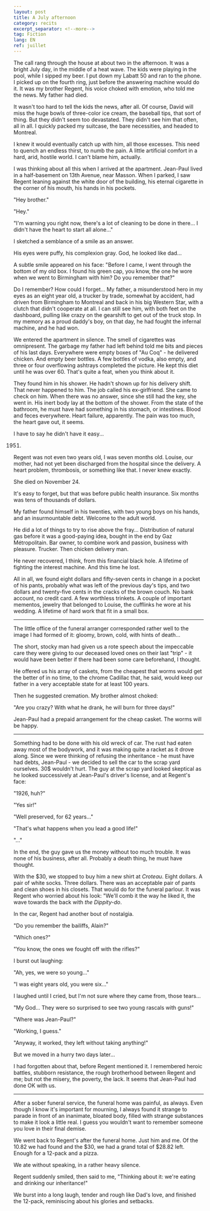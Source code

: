 ```yaml
---
layout: post
title: A July afternoon
category: recits
excerpt_separator: <!--more-->
tag: Fiction
lang: EN
ref: juillet
---
```


The call rang through the house at about two in the afternoon. It was a bright July day, in the middle of a heat wave. The kids were playing in the pool, while I sipped my beer. I put down my Labatt 50 and ran to the phone. I picked up on the fourth ring, just before the answering machine would do it. It was my brother Regent, his voice choked with emotion, who told me the news. My father had died.

It wasn't too hard to tell the kids the news, after all. Of course, David will miss the huge bowls of three-color ice cream, the baseball tips, that sort of thing. But they didn't seem too devastated. They didn't see him that often, all in all. I quickly packed my suitcase, the bare necessities, and headed to Montreal.

<!--more-->

I knew it would eventually catch up with him, all those excesses. This need to quench an endless thirst, to numb the pain. A little artificial comfort in a hard, arid, hostile world. I can't blame him, actually.

I was thinking about all this when I arrived at the apartment. Jean-Paul lived in a half-basement on 13th Avenue, near Masson. When I parked, I saw Regent leaning against the white door of the building, his eternal cigarette in the corner of his mouth, his hands in his pockets.

"Hey brother."

"Hey."

"I'm warning you right now, there's a lot of cleaning to be done in there... I didn't have the heart to start all alone..."

I sketched a semblance of a smile as an answer.

His eyes were puffy, his complexion gray. God, he looked like dad...

A subtle smile appeared on his face: "Before I came, I went through the bottom of my old box. I found his green cap, you know, the one he wore when we went to Birmingham with him? Do you remember that?"

Do I remember? How could I forget... My father, a misunderstood hero in my eyes as an eight year old, a trucker by trade, somewhat by accident, had driven from Birmingham to Montreal and back in his big Western Star, with a clutch that didn't cooperate at all. I can still see him, with both feet on the dashboard, pulling like crazy on the gearshift to get out of the truck stop. In my memory as a proud daddy's boy, on that day, he had fought the infernal machine, and he had won.

We entered the apartment in silence. The smell of cigarettes was omnipresent. The garbage my father had left behind told me bits and pieces of his last days. Everywhere were empty boxes of "Au Coq" - he delivered chicken. And empty beer bottles. A few bottles of vodka, also empty, and three or four overflowing ashtrays completed the picture. He kept this diet until he was over 60. That's quite a feat, when you think about it.

They found him in his shower. He hadn't shown up for his delivery shift. That never happened to him. The job called his ex-girlfriend. She came to check on him. When there was no answer, since she still had the key, she went in. His inert body lay at the bottom of the shower. From the state of the bathroom, he must have had something in his stomach, or intestines. Blood and feces everywhere. Heart failure, apparently. The pain was too much, the heart gave out, it seems.

I have to say he didn't have it easy...

1951.

Regent was not even two years old, I was seven months old. Louise, our mother, had not yet been discharged from the hospital since the delivery. A heart problem, thrombosis, or something like that. I never knew exactly.

She died on November 24.

It's easy to forget, but that was before public health insurance. Six months was tens of thousands of dollars.

My father found himself in his twenties, with two young boys on his hands, and an insurmountable debt. Welcome to the adult world.

He did a lot of things to try to rise above the fray... Distribution of natural gas before it was a good-paying idea, bought in the end by Gaz Métropolitain. Bar owner, to combine work and passion, business with pleasure. Trucker. Then chicken delivery man.

He never recovered, I think, from this financial black hole. A lifetime of fighting the interest machine. And this time he lost.

All in all, we found eight dollars and fifty-seven cents in change in a pocket of his pants, probably what was left of the previous day's tips, and two dollars and twenty-five cents in the cracks of the brown couch. No bank account, no credit card. A few worthless trinkets. A couple of important mementos, jewelry that belonged to Louise, the cufflinks he wore at his wedding. A lifetime of hard work that fit in a small box.

*     *     *

The little office of the funeral arranger corresponded rather well to the image I had formed of it: gloomy, brown, cold, with hints of death...

The short, stocky man had given us a rote speech about the impeccable care they were giving to our deceased loved ones on their last "trip" - it would have been better if there had been some care beforehand, I thought.

He offered us his array of caskets, from the cheapest that worms would get the better of in no time, to the chrome Cadillac that, he said, would keep our father in a very acceptable state for at least 100 years.

Then he suggested cremation. My brother almost choked:

"Are you crazy? With what he drank, he will burn for three days!"

Jean-Paul had a prepaid arrangement for the cheap casket. The worms will be happy.

*     *     *

Something had to be done with his old wreck of car. The rust had eaten away most of the bodywork, and it was making quite a racket as it drove along. Since we were thinking of refusing the inheritance - he must have had debts, Jean-Paul - we decided to sell the car to the scrap yard ourselves. 30$ wouldn't hurt. The guy at the scrap yard looked skeptical as he looked successively at Jean-Paul's driver's license, and at Regent's face:

"1926, huh?"

"Yes sir!"

"Well preserved, for 62 years..."

"That's what happens when you lead a good life!"

"..."

In the end, the guy gave us the money without too much trouble. It was none of his business, after all. Probably a death thing, he must have thought.

With the $30, we stopped to buy him a new shirt at _Croteau_. Eight dollars. A pair of white socks. Three dollars. There was an acceptable pair of pants and clean shoes in his closets. That would do for the funeral parlour. It was Regent who worried about his look: "We'll comb it the way he liked it, the wave towards the back with _the Dippity-do_.

In the car, Regent had another bout of nostalgia.

"Do you remember the bailiffs, Alain?"

"Which ones?"

"You know, the ones we fought off with the rifles?"

I burst out laughing:

"Ah, yes, we were so young..."

"I was eight years old, you were six..."

I laughed until I cried, but I'm not sure where they came from, those tears...

"My God... They were so surprised to see two young rascals with guns!"

"Where was Jean-Paul?"

"Working, I guess."

"Anyway, it worked, they left without taking anything!"

But we moved in a hurry two days later...

I had forgotten about that, before Regent mentioned it. I remembered heroic battles, stubborn resistance, the rough brotherhood between Regent and me; but not the misery, the poverty, the lack. It seems that Jean-Paul had done OK with us.

*     *     *

After a sober funeral service, the funeral home was painful, as always. Even though I know it's important for mourning, I always found it strange to parade in front of an inanimate, bloated body, filled with strange substances to make it look a little real. I guess you wouldn't want to remember someone you love in their final demise.

We went back to Regent's after the funeral home. Just him and me. Of the 10.82 we had found and the $30, we had a grand total of $28.82 left. Enough for a 12-pack and a pizza.

We ate without speaking, in a rather heavy silence.

Regent suddenly smiled, then said to me, "Thinking about it: we're eating and drinking our inheritance!"

We burst into a long laugh, tender and rough like Dad's love, and finished the 12-pack, reminiscing about his glories and setbacks.
